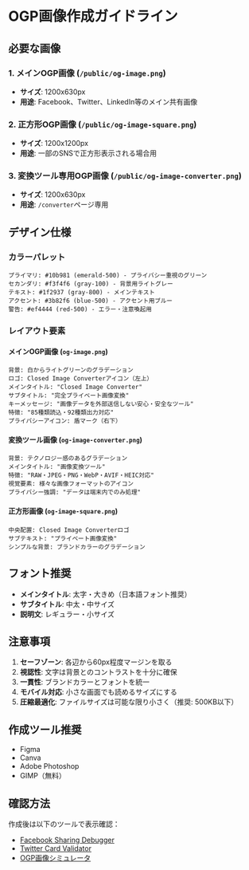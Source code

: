 # OGP画像作成ガイドライン

## 必要な画像

### 1. メインOGP画像 (`/public/og-image.png`)
- **サイズ**: 1200x630px
- **用途**: Facebook、Twitter、LinkedIn等のメイン共有画像

### 2. 正方形OGP画像 (`/public/og-image-square.png`)
- **サイズ**: 1200x1200px  
- **用途**: 一部のSNSで正方形表示される場合用

### 3. 変換ツール専用OGP画像 (`/public/og-image-converter.png`)
- **サイズ**: 1200x630px
- **用途**: `/converter`ページ専用

## デザイン仕様

### カラーパレット
```
プライマリ: #10b981 (emerald-500) - プライバシー重視のグリーン
セカンダリ: #f3f4f6 (gray-100) - 背景用ライトグレー  
テキスト: #1f2937 (gray-800) - メインテキスト
アクセント: #3b82f6 (blue-500) - アクセント用ブルー
警告: #ef4444 (red-500) - エラー・注意喚起用
```

### レイアウト要素

#### メインOGP画像 (`og-image.png`)
```
背景: 白からライトグリーンのグラデーション
ロゴ: Closed Image Converterアイコン（左上）
メインタイトル: "Closed Image Converter"
サブタイトル: "完全プライベート画像変換"
キーメッセージ: "画像データを外部送信しない安心・安全なツール"
特徴: "85種類読込・92種類出力対応" 
プライバシーアイコン: 盾マーク（右下）
```

#### 変換ツール画像 (`og-image-converter.png`)
```
背景: テクノロジー感のあるグラデーション
メインタイトル: "画像変換ツール"
特徴: "RAW・JPEG・PNG・WebP・AVIF・HEIC対応"
視覚要素: 様々な画像フォーマットのアイコン
プライバシー強調: "データは端末内でのみ処理"
```

#### 正方形画像 (`og-image-square.png`)
```
中央配置: Closed Image Converterロゴ
サブテキスト: "プライベート画像変換"
シンプルな背景: ブランドカラーのグラデーション
```

## フォント推奨
- **メインタイトル**: 太字・大きめ（日本語フォント推奨）
- **サブタイトル**: 中太・中サイズ  
- **説明文**: レギュラー・小サイズ

## 注意事項
1. **セーフゾーン**: 各辺から60px程度マージンを取る
2. **視認性**: 文字は背景とのコントラストを十分に確保
3. **一貫性**: ブランドカラーとフォントを統一
4. **モバイル対応**: 小さな画面でも読めるサイズにする
5. **圧縮最適化**: ファイルサイズは可能な限り小さく（推奨: 500KB以下）

## 作成ツール推奨
- Figma
- Canva  
- Adobe Photoshop
- GIMP（無料）

## 確認方法
作成後は以下のツールで表示確認：
- [Facebook Sharing Debugger](https://developers.facebook.com/tools/debug/)
- [Twitter Card Validator](https://cards-dev.twitter.com/validator)
- [OGP画像シミュレータ](http://ogimage.tsmallfield.com/) 